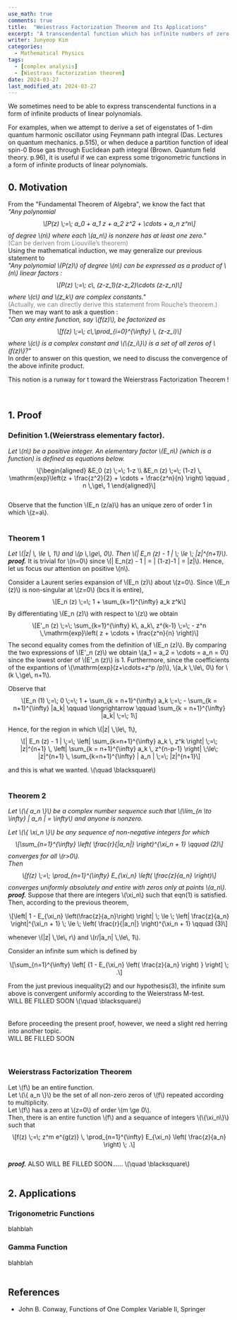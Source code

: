 ```yaml
---
use_math: true
comments: true
title:  "Weiestrass Factorization Theorem and Its Applications"
excerpt: "A transcendental function which has infinite numbers of zero can be written in terms of infinite multiplications of linear polynomials."
writer: Junyeop Kim
categories:
  - Mathematical Physics
tags:
  - [complex analysis]
  - [Wiestrass factorization theorem]
date: 2024-03-27
last_modified_at: 2024-03-27
---
```



<!DOCTYPE html>
<html xmlns="http://www.w3.org/1999/xhtml" lang="" xml:lang="">
<head>
  <meta charset="utf-8" />
  <meta name="generator" content="pandoc" />
  <meta name="viewport" content="width=device-width, initial-scale=1.0, user-scalable=yes" />
  <title>c7a638898a6444ab83c0cb1ff11a7a16</title>
  <style>
    html {
      line-height: 1.5;
      font-family: Georgia, serif;
      font-size: 20px;
      color: #1a1a1a;
      background-color: #fdfdfd;
    }
    body {
      margin: 0 auto;
      max-width: 36em;
      padding-left: 50px;
      padding-right: 50px;
      padding-top: 50px;
      padding-bottom: 50px;
      hyphens: auto;
      overflow-wrap: break-word;
      text-rendering: optimizeLegibility;
      font-kerning: normal;
    }
    @media (max-width: 600px) {
      body {
        font-size: 0.9em;
        padding: 1em;
      }
      h1 {
        font-size: 1.8em;
      }
    }
    @media print {
      body {
        background-color: transparent;
        color: black;
        font-size: 12pt;
      }
      p, h2, h3 {
        orphans: 3;
        widows: 3;
      }
      h2, h3, h4 {
        page-break-after: avoid;
      }
    }
    p {
      margin: 1em 0;
    }
    a {
      color: #1a1a1a;
    }
    a:visited {
      color: #1a1a1a;
    }
    img {
      max-width: 100%;
    }
    h1, h2, h3, h4, h5, h6 {
      margin-top: 1.4em;
    }
    h5, h6 {
      font-size: 1em;
      font-style: italic;
    }
    h6 {
      font-weight: normal;
    }
    ol, ul {
      padding-left: 1.7em;
      margin-top: 1em;
    }
    li > ol, li > ul {
      margin-top: 0;
    }
    blockquote {
      margin: 1em 0 1em 1.7em;
      padding-left: 1em;
      border-left: 2px solid #e6e6e6;
      color: #606060;
    }
    code {
      font-family: Menlo, Monaco, 'Lucida Console', Consolas, monospace;
      font-size: 85%;
      margin: 0;
    }
    pre {
      margin: 1em 0;
      overflow: auto;
    }
    pre code {
      padding: 0;
      overflow: visible;
      overflow-wrap: normal;
    }
    .sourceCode {
     background-color: transparent;
     overflow: visible;
    }
    hr {
      background-color: #1a1a1a;
      border: none;
      height: 1px;
      margin: 1em 0;
    }
    table {
      margin: 1em 0;
      border-collapse: collapse;
      width: 100%;
      overflow-x: auto;
      display: block;
      font-variant-numeric: lining-nums tabular-nums;
    }
    table caption {
      margin-bottom: 0.75em;
    }
    tbody {
      margin-top: 0.5em;
      border-top: 1px solid #1a1a1a;
      border-bottom: 1px solid #1a1a1a;
    }
    th {
      border-top: 1px solid #1a1a1a;
      padding: 0.25em 0.5em 0.25em 0.5em;
    }
    td {
      padding: 0.125em 0.5em 0.25em 0.5em;
    }
    header {
      margin-bottom: 4em;
      text-align: center;
    }
    #TOC li {
      list-style: none;
    }
    #TOC ul {
      padding-left: 1.3em;
    }
    #TOC > ul {
      padding-left: 0;
    }
    #TOC a:not(:hover) {
      text-decoration: none;
    }
    code{white-space: pre-wrap;}
    span.smallcaps{font-variant: small-caps;}
    div.columns{display: flex; gap: min(4vw, 1.5em);}
    div.column{flex: auto; overflow-x: auto;}
    div.hanging-indent{margin-left: 1.5em; text-indent: -1.5em;}
    ul.task-list{list-style: none;}
    ul.task-list li input[type="checkbox"] {
      width: 0.8em;
      margin: 0 0.8em 0.2em -1.6em;
      vertical-align: middle;
    }
  </style>
  <script
  src="https://cdn.jsdelivr.net/npm/mathjax@3/es5/tex-chtml-full.js"
  type="text/javascript"></script>
  <!--[if lt IE 9]>
    <script src="//cdnjs.cloudflare.com/ajax/libs/html5shiv/3.7.3/html5shiv-printshiv.min.js"></script>
  <![endif]-->
</head>
<body>
<p>We sometimes need to be able to express transcendental functions in a
form of infinite products of linear polynomials. </p>
<p>For examples, when we attempt to derive a set of eigenstates of 1-dim
quantum harmonic oscillator using Feynmann path integral (Das. Lectures
on quantum mechanics. p.515), or when deduce a partition function of
ideal spin-0 Bose gas through Euclidean path integral (Brown. Quantum
field theory. p.96), it is useful if we can express some trigonometric
functions in a form of infinite products of linear polynomials.<br />
</p>
<h2 class="unnumbered" id="motivation">0. Motivation</h2>
<p>From the "Fundamental Theorem of Algebra", we know the fact
that<br />
<em>"Any polynomial <span class="math display">\[P(z) \;=\; a_0 + a_1 z
+ a_2 z^2 + \cdots + a_n z^n\]</span> of degree <span
class="math inline">\(n\)</span> where each <span
class="math inline">\(a_n\)</span> is nonzere has at least one
zero."</em><br />
<span style="color: gray">(Can be deriven from Liouville’s
theorem)</span><br />
Using the mathematical induction, we may generalize our previous
statement to<br />
<em>"Any polynomial <span class="math inline">\(P(z)\)</span> of degree
<span class="math inline">\(n\)</span> can be expressed as a product of
<span class="math inline">\(n\)</span> linear factors : <span
class="math display">\[P(z) \;=\; c\, (z-z_1)(z-z_2)\cdots
(z-z_n)\]</span> where <span class="math inline">\(c\)</span> and <span
class="math inline">\(z_k\)</span> are complex constants."</em><br />
<span style="color: gray">(Actually, we can directly derive this
statement from Rouche’s theorem.)</span><br />
Then we may want to ask a question :<br />
<em>"Can any entire function, say <span
class="math inline">\(f(z)\)</span>, be factorized as <span
class="math display">\[f(z) \;=\; c\,\prod_{i=0}^{\infty} \,
(z-z_i)\]</span> where <span class="math inline">\(c\)</span> is a
complex constant and <span class="math inline">\(\{z_i\}\)</span> is a
set of all zeros of <span
class="math inline">\(f(z)\)</span>?"</em><br />
In order to answer on this question, we need to discuss the convergence
of the above infinite product.<br />
</p>
<div class="center">
<p>This notion is a runway for t toward the Weierstrass Factorization
Theorem !</p>
</div>
<p><br />
</p>
<h2 class="unnumbered" id="proof">1. Proof</h2>
<h3 class="unnumbered"
id="definition-1.weierstrass-elementary-factor.">Definition
1.(Weierstrass elementary factor).<br />
</h3>
<p><em>Let <span class="math inline">\(n\)</span> be a positive integer.
An elementary factor <span class="math inline">\(E_n\)</span> (which is
a function) is defined as equations below.</em> <span
class="math display">\[\begin{aligned}
&amp;E_0 (z) \;=\; 1-z \\
&amp;E_n (z) \;=\; (1-z) \, \mathrm{exp}\left(z + \frac{z^2}{2} + \cdots
+ \frac{z^n}{n} \right) \qquad , n \,\ge\, 1
\end{aligned}\]</span><br />
Observe that the function <span class="math inline">\(E_n (z/a)\)</span>
has an unique zero of order 1 in which <span
class="math inline">\(z=a\)</span>.<br />
<br />
</p>
<h3 class="unnumbered" id="theorem-1">Theorem 1<br />
</h3>
<p><em>Let <span class="math inline">\(|z| \, \le \, 1\)</span> and
<span class="math inline">\(p \,\ge\, 0\)</span>. Then <span
class="math inline">\(| E_n (z) - 1 | \; \le \;
|z|^{n+1}\)</span>.</em><br />
<strong><em>proof.</em></strong> It is trivial for <span
class="math inline">\(n=0\)</span> since <span class="math inline">\(|
E_n(z) - 1 | = | (1-z)-1 | = |z|\)</span>. Hence, let us focus our
attention on positive <span class="math inline">\(n\)</span>.</p>
<p>Consider a Laurent series expansion of <span
class="math inline">\(E_n (z)\)</span> about <span
class="math inline">\(z=0\)</span>. Since <span
class="math inline">\(E_n (z)\)</span> is non-singular at <span
class="math inline">\(z=0\)</span> (bcs it is entire), <span
class="math display">\[E_n (z) \;=\; 1 + \sum_{k=1}^{\infty} a_k
z^k\]</span> By differentiating <span class="math inline">\(E_n
(z)\)</span> with respect to <span class="math inline">\(z\)</span> we
obtain <span class="math display">\[E&#39;_n (z) \;=\;
\sum_{k=1}^{\infty} k\, a_k\, z^{k-1} \;=\; - z^n \,\mathrm{exp}\left( z
+ \cdots + \frac{z^n}{n} \right)\]</span> The second equality comes from
the definition of <span class="math inline">\(E_n (z)\)</span>. By
comparing the two expressions of <span class="math inline">\(E&#39;_n
(z)\)</span> we obtain <span class="math inline">\(a_1 = a_2 = \cdots =
a_n = 0\)</span> since the lowest order of <span
class="math inline">\(E&#39;_n (z)\)</span> is 1. Furthermore, since the
coefficients of the expantions of <span
class="math inline">\(\mathrm{exp}(z+\cdots+z^p /p)\)</span>, <span
class="math inline">\(a_k \,\le\, 0\)</span> for <span
class="math inline">\(k \,\ge\, n+1\)</span>.</p>
<p>Observe that <span class="math display">\[E_n (1) \;=\; 0 \;=\; 1 +
\sum_{k = n+1}^{\infty} a_k \;=\; - \sum_{k = n+1}^{\infty} |a_k| \qquad
\longrightarrow \qquad \sum_{k = n+1}^{\infty} |a_k| \;=\;
1\]</span></p>
<p>Hence, for the region in which <span class="math inline">\(|z|
\,\le\, 1\)</span>, <span class="math display">\[| E_n (z) - 1 | \;=\;
\left| \sum_{k=n+1}^{\infty} a_k \, z^k \right| \;=\; |z|^{n+1} \,
\left| \sum_{k = n+1}^{\infty} a_k \, z^{n-p-1} \right| \;\le\;
|z|^{n+1} \, \sum_{k=n+1}^{\infty} | a_n | \;=\; |z|^{n+1}\]</span></p>
<p>and this is what we wanted. <span class="math inline">\(\quad
\blacksquare\)</span><br />
<br />
</p>
<h3 class="unnumbered" id="theorem-2">Theorem 2<br />
</h3>
<p><em>Let <span class="math inline">\(\{ a_n \}\)</span> be a complex
number sequence such that <span class="math inline">\(\lim_{n \to
\infty} | a_n | = \infty\)</span> and anyone is nonzero.</em></p>
<p><em>Let <span class="math inline">\(\{ \xi_n \}\)</span> be any
sequence of non-negative integers for which <span
class="math display">\[\sum_{n=1}^{\infty} \left( \frac{r}{|a_n|}
\right)^{\xi_n + 1} \qquad (2)\]</span> converges for all <span
class="math inline">\(r&gt;0\)</span>.</em><br />
<em>Then <span class="math display">\[f(z) \;=\; \prod_{n=1}^{\infty}
E_{\xi_n} \left( \frac{z}{a_n} \right)\]</span> converges uniformly
absolutely and entire with zeros only at points <span
class="math inline">\(a_n\)</span>.</em><br />
<strong><em>proof.</em></strong> Suppose that there are integers <span
class="math inline">\(\xi_n\)</span> such that eqn(1) is satisfied.
Then, according to the previous theorem,</p>
<p><span class="math display">\[\left| 1 - E_{\xi_n}
\left(\frac{z}{a_n}\right) \right| \; \le \; \left| \frac{z}{a_n}
\right|^{\xi_n + 1} \; \le \; \left( \frac{r}{|a_n|} \right)^{\xi_n + 1}
\qquad (3)\]</span></p>
<p>whenever <span class="math inline">\(|z| \,\le\, r\)</span> and <span
class="math inline">\(r/|a_n| \,\le\, 1\)</span>.</p>
<p>Consider an infinite sum which is defined by</p>
<p><span class="math display">\[\sum_{n=1}^{\infty} \left[ {1 -
E_{\xi_n} \left( \frac{z}{a_n} \right) } \right] \; .\]</span></p>
<p>From the just previous inequality(2) and our hypothesis(3), the
infinite sum above is convergent uniformly according to the Weierstrass
M-test.<br />
WILL BE FILLED SOON <span class="math inline">\(\quad
\blacksquare\)</span><br />
<br />
<br />
Before proceeding the present proof, however, we need a slight red
herring into another topic.<br />
WILL BE FILLED SOON<br />
<br />
<br />
</p>
<h3 class="unnumbered"
id="weierstrass-factorization-theorem">Weierstrass Factorization
Theorem<br />
</h3>
<p>Let <span class="math inline">\(f\)</span> be an entire
function.<br />
Let <span class="math inline">\(\{ a_n \}\)</span> be the set of all
non-zero zeros of <span class="math inline">\(f\)</span> repeated
according to multiplicity.<br />
Let <span class="math inline">\(f\)</span> has a zero at <span
class="math inline">\(z=0\)</span> of order <span
class="math inline">\(m \ge 0\)</span>.<br />
Then, there is an entire function <span class="math inline">\(f\)</span>
and a sequance of integers <span
class="math inline">\(\{\xi_n\}\)</span> such that <span
class="math display">\[f(z) \;=\; z^m e^{g(z)} \, \prod_{n=1}^{\infty}
E_{\xi_n} \left( \frac{z}{a_n} \right) \; .\]</span><br />
<strong><em>proof.</em></strong> ALSO WILL BE FILLED SOON...... <span
class="math inline">\(\quad \blacksquare\)</span><br />
<br />
</p>
<h2 class="unnumbered" id="applications">2. Applications</h2>
<h3 class="unnumbered" id="trigonometric-functions">Trigonometric
Functions</h3>
<p>blahblah</p>
<h3 class="unnumbered" id="gamma-function">Gamma Function</h3>
<p>blahblah<br />
<br />
</p>
<h2 class="unnumbered" id="references">References</h2>
<ul>
<li><p>John B. Conway, Functions of One Complex Variable II,
Springer</p></li>
</ul>
</body>
</html>
